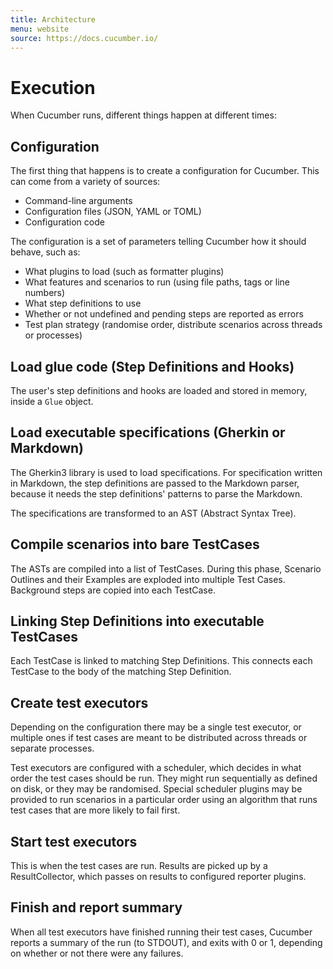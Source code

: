 ```yaml
---
title: Architecture
menu: website
source: https://docs.cucumber.io/
---
```



# Execution

When Cucumber runs, different things happen at different times:

## Configuration

The first thing that happens is to create a configuration for Cucumber.
This can come from a variety of sources:

* Command-line arguments
* Configuration files (JSON, YAML or TOML)
* Configuration code

The configuration is a set of parameters telling Cucumber how it should
behave, such as:

* What plugins to load (such as formatter plugins)
* What features and scenarios to run (using file paths, tags or line numbers)
* What step definitions to use
* Whether or not undefined and pending steps are reported as errors
* Test plan strategy (randomise order, distribute scenarios across threads or processes)

## Load glue code (Step Definitions and Hooks)

The user's step definitions and hooks are loaded and stored in
memory, inside a `Glue` object.

## Load executable specifications (Gherkin or Markdown)

The Gherkin3 library is used to load specifications. For
specification written in Markdown, the step definitions
are passed to the Markdown parser, because it needs the
step definitions' patterns to parse the Markdown.

The specifications are transformed to an AST (Abstract Syntax Tree).

## Compile scenarios into bare TestCases

The ASTs are compiled into a list of TestCases. During this phase,
Scenario Outlines and their Examples are exploded into multiple Test
Cases. Background steps are copied into each TestCase.

## Linking Step Definitions into executable TestCases

Each TestCase is linked to matching Step Definitions. This connects
each TestCase to the body of the matching Step Definition.

## Create test executors

Depending on the configuration there may be a single test executor,
or multiple ones if test cases are meant to be distributed across
threads or separate processes.

Test executors are configured with a scheduler, which decides in
what order the test cases should be run. They might run sequentially
as defined on disk, or they may be randomised. Special scheduler
plugins may be provided to run scenarios in a particular order
using an algorithm that runs test cases that are more likely to fail
first.

## Start test executors

This is when the test cases are run. Results are picked up by a
ResultCollector, which passes on results to configured reporter
plugins.

## Finish and report summary

When all test executors have finished running their test cases,
Cucumber reports a summary of the run (to STDOUT), and exits
with 0 or 1, depending on whether or not there were any failures.
